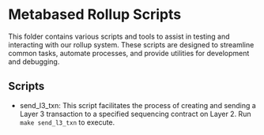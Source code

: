 # Metabased Rollup Scripts

This folder contains various scripts and tools to assist in testing and interacting with our rollup system. These scripts are designed to streamline common tasks, automate processes, and provide utilities for development and debugging.

## Scripts
- send_l3_txn: This script facilitates the process of creating and sending a Layer 3 transaction to a specified sequencing contract on Layer 2. Run `make send_l3_txn` to execute.